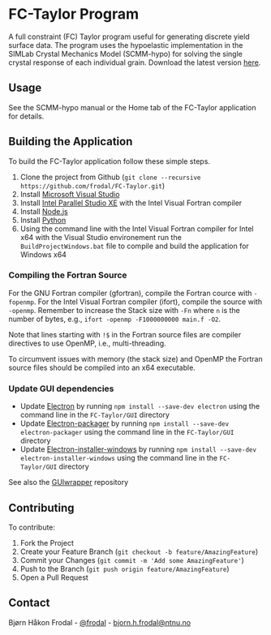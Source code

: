 # FC-Taylor Program

A full constraint (FC) Taylor program useful for generating discrete yield surface data. The program uses the hypoelastic implementation in the SIMLab Crystal Mechanics Model (SCMM-hypo) for solving the single crystal response of each individual grain. Download the latest version [here](https://github.com/frodal/FC-Taylor/releases).

## Usage

See the SCMM-hypo manual or the Home tab of the FC-Taylor application for details.

## Building the Application

To build the FC-Taylor application follow these simple steps.

1. Clone the project from Github (`git clone --recursive https://github.com/frodal/FC-Taylor.git`)
2. Install [Microsoft Visual Studio](https://visualstudio.microsoft.com/)
3. Install [Intel Parallel Studio XE](https://software.intel.com/en-us/fortran-compilers) with the Intel Visual Fortran compiler
4. Install [Node.js](https://nodejs.org)
5. Install [Python](https://www.python.org)
6. Using the command line with the Intel Visual Fortran compiler for Intel x64 with the Visual Studio environement run the `BuildProjectWindows.bat` file to compile and build the application for Windows x64

### Compiling the Fortran Source

For the GNU Fortran compiler (gfortran), compile the Fortran cource with `-fopenmp`. For the Intel Visual Fortran compiler (ifort), compile the source with `-openmp`. Remember to increase the Stack size with `-Fn` where `n` is the number of bytes, e.g., `ifort -openmp -F1000000000 main.f -O2`.

Note that lines starting with `!$` in the Fortran source files are compiler directives to use OpenMP, i.e., multi-threading.

To circumvent issues with memory (the stack size) and OpenMP the Fortran source files should be compiled into an x64 executable.

### Update GUI dependencies

* Update [Electron](https://electronjs.org/docs/tutorial/first-app#installing-electron) by running `npm install --save-dev electron` using the command line in the `FC-Taylor/GUI` directory
* Update [Electron-packager](https://github.com/electron-userland/electron-packager) by running `npm install --save-dev electron-packager` using the command line in the `FC-Taylor/GUI` directory
* Update [Electron-installer-windows](https://github.com/electron-userland/electron-installer-windows) by running `npm install --save-dev electron-installer-windows` using the command line in the `FC-Taylor/GUI` directory

See also the [GUIwrapper](https://github.com/frodal/GUIwrapper) repository

## Contributing

To contribute:

1. Fork the Project
2. Create your Feature Branch (`git checkout -b feature/AmazingFeature`)
3. Commit your Changes (`git commit -m 'Add some AmazingFeature'`)
4. Push to the Branch (`git push origin feature/AmazingFeature`)
5. Open a Pull Request

## Contact

Bjørn Håkon Frodal - [@frodal](https://github.com/frodal) - bjorn.h.frodal@ntnu.no

